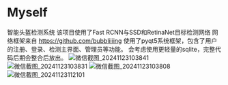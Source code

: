 # Myself
智能头盔检测系统
该项目使用了Fast RCNN与SSD和RetinaNet目标检测网络 网络框架来自 https://github.com/bubbliiiing
使用了pyqt5系统框架，包含了用户的注册、登录、检测主界面、管理员等功能。
会考虑使用更轻量的sqlite，完整代码后期会整合后放出。
![微信截图_20241123103841](https://github.com/user-attachments/assets/fec1a5e5-8309-4da6-ada1-94bae64d9bba)
![微信截图_20241123103831](https://github.com/user-attachments/assets/040436e7-9cca-433f-955f-db7e60b59143)
![微信截图_20241123103808](https://github.com/user-attachments/assets/ea58630e-68a1-42a0-bde8-41be7dc6e946)
![微信截图_20241123112101](https://github.com/user-attachments/assets/c7aca4a2-a420-45be-a9ea-3a76b0fbe1a3)
